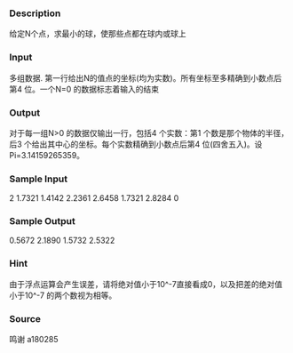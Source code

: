 
### Description
给定N个点，求最小的球，使那些点都在球内或球上
### Input
多组数据. 第一行给出N的值点的坐标(均为实数)。所有坐标至多精确到小数点后第4 位。一个N=0 的数据标志着输入的结束
### Output
对于每一组N>0 的数据仅输出一行，包括4 个实数：第1 个数是那个物体的半径，后3 个给出其中心的坐标。每个实数精确到小数点后第4 位(四舍五入)。设Pi=3.14159265359。
### Sample Input
2
1.7321 1.4142 2.2361
2.6458 1.7321 2.8284
0

### Sample Output
0.5672 2.1890 1.5732 2.5322
### Hint
由于浮点运算会产生误差，请将绝对值小于10^-7直接看成0，以及把差的绝对值小于10^-7 的两个数视为相等。
### Source
鸣谢 a180285
